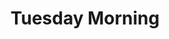 ---
title: "Tuesday Morning"
url: /kansas-city/tuesday-morning-north-booth-avenue/
shop: Haushaltsartikel
---